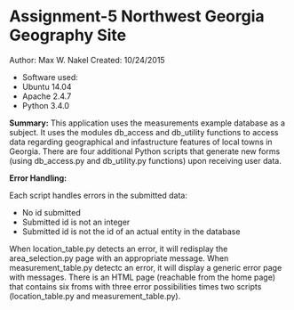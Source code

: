 # Assignment-5 Northwest Georgia Geography Site

Author: Max W. Nakel
Created: 10/24/2015

- Software used:
- Ubuntu 14.04 
- Apache 2.4.7
- Python 3.4.0

**Summary:**
This application uses the measurements example database as a subject. It uses the modules db_access and db_utility functions to access data regarding geographical and infastructure features of local towns in Georgia. There are four additional Python scripts that generate new forms (using db_access.py and db_utility.py functions) upon receiving user data. 

**Error Handling:**

Each script handles errors in the submitted data:

- No id submitted
- Submitted id is not an integer
- Submitted id is not the id of an actual entity in the database

When location_table.py detects an error, it will redisplay the area_selection.py page with an appropriate message. When measurement_table.py detectc an error, it will display a generic error page with messages. There is an HTML page (reachable from the home page) that contains six froms with three error possibilities times two scripts (location_table.py and measurement_table.py). 
